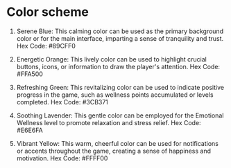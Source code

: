 # Color scheme

1. Serene Blue: This calming color can be used as the primary background color or for the main interface, imparting a sense of tranquility and trust.
   Hex Code: #89CFF0

2. Energetic Orange: This lively color can be used to highlight crucial buttons, icons, or information to draw the player's attention.
   Hex Code: #FFA500

3. Refreshing Green: This revitalizing color can be used to indicate positive progress in the game, such as wellness points accumulated or levels completed.
   Hex Code: #3CB371

4. Soothing Lavender: This gentle color can be employed for the Emotional Wellness level to promote relaxation and stress relief.
   Hex Code: #E6E6FA

5. Vibrant Yellow: This warm, cheerful color can be used for notifications or accents throughout the game, creating a sense of happiness and motivation.
   Hex Code: #FFFF00
